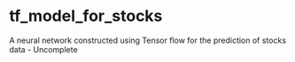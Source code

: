 # tf_model_for_stocks
A neural network constructed using Tensor flow for the prediction of stocks data - Uncomplete
